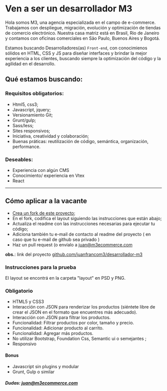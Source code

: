 # Ven a ser un desarrollador M3

Hola somos M3, una agencia especializada en el campo de e-commerce. Trabajamos con despliegue, migración, evolución y optimización de tiendas de comercio electrónico. Nuestra casa matriz está en Brasil, Rio de Janeiro y contamos con oficinas comerciales en São Paulo, Buenos Aires y Bogotá.

Estamos buscando Desarrolladores(as) `Front-end`, con conocimienos sólidos en HTML, CSS y JS para diseñar interfaces y brindar la mejor experiencia a los clientes, buscando siempre la optimización del código y la agilidad en el desarrollo.

## Qué estamos buscando:

### Requisitos obligatorios:

- Html5, css3;
- Javascript, jquery;
- Versionamiento Git;
- Grunt/gulp;
- Sass/less;
- Sites responsivos;
- Iniciativa, creatividad y colaboración;
- Buenas práticas: reutilización de código, semántica, organización, performance.

### Deseables:

- Experiencia con algún CMS
- Conocimiento/ experiencia en Vtex
- React

---

## Cómo aplicar a la vacante

- [Crea un fork de este proyecto;](https://github.com/agenciam3/Desenvolvedor-M3/fork)
- En el fork, codifica el layout siguiendo las instrucciones que están abajo;
- Actualiza el readme con las instrucciones necesarias para ejecutar tu código;
- Adiciona también tu e-mail de contacto al readme del proyecto ( en caso que tu e-mail de github sea privado )
- Haz un pull request (o envíalo a [juan@m3ecommerce.com](mailto:juan@m3ecommerce.com?subject=Vacante%20DEV%20-%20M3)

**obs.**: link del proyecto [github.com/juanfrancom3/desarrollador-m3](https://github.com/juanfrancom3/desarrollador-m3)

### Instrucciones para la prueba

El layout se encontrá en la carpeta "layout" en PSD y PNG.

### Obligatorio

- HTML5 y CSS3
- Interacción con JSON para renderizar los productos (siéntete libre de crear el JSON en el formato que encuentres más adecuado).
- Interacción con JSON para filtrar los productos.
- Funcionalidad: Filtrar productos por color, tamaño y precio.
- Funcionalidad: Adicionar producto al carrito.
- Funcionalidad: Agregar más productos.
- No utilizar Bootstrap, Foundation Css, Semantic ui o semejantes ;
- Responsivo

#### Bonus

- Javascript sin plugins y modular
- Grunt, Gulp o similar

##### Dudas: [juan@m3ecommerce.com](mailto:juan@m3ecommerce.com?subject=Consulta%20Vacante%20DEV%20-%20M3)
